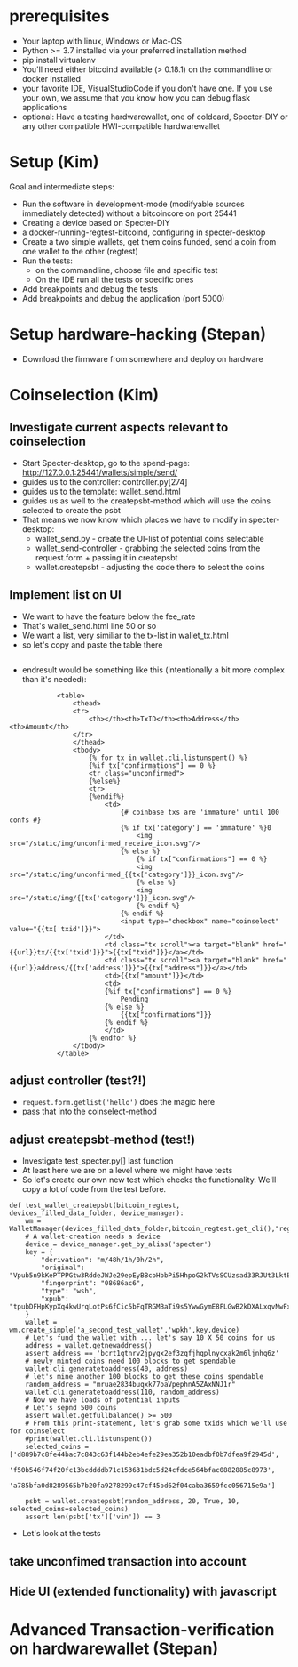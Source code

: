 # prerequisites
* Your laptop with linux, Windows or Mac-OS
* Python >= 3.7 installed via your preferred installation method
* pip install virtualenv
* You'll need either bitcoind available (> 0.18.1) on the commandline or docker installed
* your favorite IDE, VisualStudioCode if you don't have one. If you use your own, we assume that you know how you can debug flask applications
* optional: Have a testing hardwarewallet, one of coldcard, Specter-DIY or any other compatible HWI-compatible hardwarewallet

# Setup (Kim)
Goal and intermediate steps:
* Run the software in development-mode (modifyable sources immediately detected) without a bitcoincore on port 25441
* Creating a device based on Specter-DIY
* a docker-running-regtest-bitcoind, configuring in specter-desktop
* Create a two simple wallets, get them coins funded, send a coin from one wallet to the other (regtest)
* Run the tests:
  * on the commandline, choose file and specific test
  * On the IDE run all the tests or soecific ones
* Add breakpoints and debug the tests
* Add breakpoints and debug the application (port 5000)

# Setup hardware-hacking (Stepan)
* Download the firmware from somewhere and deploy on hardware


# Coinselection (Kim)

## Investigate current aspects relevant to coinselection
* Start Specter-desktop, go to the spend-page: http://127.0.0.1:25441/wallets/simple/send/
* guides us to the controller: controller.py[274]
* guides us to the template: wallet_send.html
* guides us as well to the createpsbt-method which will use the coins selected to create the psbt
* That means we now know which places we have to modify in specter-desktop:
  * wallet_send.py - create the UI-list of potential coins selectable
  * wallet_send-controller - grabbing the selected coins from the request.form + passing it in createpsbt
  * wallet.createpsbt - adjusting the code there to select the coins

## Implement list on UI
* We want to have the feature below the fee_rate
* That's wallet_send.html line 50 or so
* We want a list, very similiar to the tx-list in wallet_tx.html
* so let's copy and paste the table there
```

```
* endresult would be something like this (intentionally a bit more complex than it's needed):

```
			<table>
				<thead>
				<tr>
					<th></th><th>TxID</th><th>Address</th><th>Amount</th>
				</tr>
				</thead>
				<tbody>
					{% for tx in wallet.cli.listunspent() %}
					{%if tx["confirmations"] == 0 %}
					<tr class="unconfirmed">
					{%else%}
					<tr>
					{%endif%}
						<td>
							{# coinbase txs are 'immature' until 100 confs #}
							{% if tx['category'] == 'immature' %}0
								<img src="/static/img/unconfirmed_receive_icon.svg"/>
							{% else %}
								{% if tx["confirmations"] == 0 %}
								<img src="/static/img/unconfirmed_{{tx['category']}}_icon.svg"/>
								{% else %}
								<img src="/static/img/{{tx['category']}}_icon.svg"/>
								{% endif %}
							{% endif %}
							<input type="checkbox" name="coinselect" value="{{tx['txid']}}">
						</td>
						<td class="tx scroll"><a target="blank" href="{{url}}tx/{{tx['txid']}}">{{tx["txid"]}}</a></td>
						<td class="tx scroll"><a target="blank" href="{{url}}address/{{tx['address']}}">{{tx["address"]}}</a></td>
						<td>{{tx["amount"]}}</td>
						<td>
						{%if tx["confirmations"] == 0 %}
							Pending
						{% else %}
							{{tx["confirmations"]}}
						{% endif %}
						</td>
					{% endfor %}
				</tbody>
			</table>

```

## adjust controller (test?!)
* ```request.form.getlist('hello')``` does the magic here
* pass that into the coinselect-method

## adjust createpsbt-method (test!)
* Investigate test_specter.py[] last function
* At least here we are on a level where we might have tests
* So let's create our own new test which checks the functionality. We'll copy a lot of code from the test before.
``` 
def test_wallet_createpsbt(bitcoin_regtest, devices_filled_data_folder, device_manager):
    wm = WalletManager(devices_filled_data_folder,bitcoin_regtest.get_cli(),"regtest")
    # A wallet-creation needs a device
    device = device_manager.get_by_alias('specter')
    key = {
        "derivation": "m/48h/1h/0h/2h",
        "original": "Vpub5n9kKePTPPGtw3RddeJWJe29epEyBBcoHbbPi5HhpoG2kTVsSCUzsad33RJUt3LktEUUPPofcZczuudnwR7ZgkAkT6N2K2Z7wdyjYrVAkXM",
        "fingerprint": "08686ac6",
        "type": "wsh",
        "xpub": "tpubDFHpKypXq4kwUrqLotPs6fCic5bFqTRGMBaTi9s5YwwGymE8FLGwB2kDXALxqvNwFxB1dLWYBmmeFVjmUSdt2AsaQuPmkyPLBKRZW8BGCiL"
    }
    wallet = wm.create_simple('a_second_test_wallet','wpkh',key,device)
    # Let's fund the wallet with ... let's say 10 X 50 coins for us
    address = wallet.getnewaddress()
    assert address == 'bcrt1qtnrv2jpygx2ef3zqfjhqplnycxak2m6ljnhq6z'
    # newly minted coins need 100 blocks to get spendable
    wallet.cli.generatetoaddress(40, address)
    # let's mine another 100 blocks to get these coins spendable
    random_address = "mruae2834buqxk77oaVpephnA5ZAxNNJ1r"
    wallet.cli.generatetoaddress(110, random_address)
    # Now we have loads of potential inputs
    # Let's sepnd 500 coins
    assert wallet.getfullbalance() >= 500
    # From this print-statement, let's grab some txids which we'll use for coinselect
    #print(wallet.cli.listunspent())
    selected_coins = ['d889b7c8fe44bac7c843c63f144b2eb4efe29ea352b10eadbf0b7dfea9f2945d', 
                    'f50b546f74f20fc13bcddddb71c153631bdc5d24cfdce564bfac0882885c8973',
                    'a785bfa0d8289565b7b20fa9278299c47cf45bd62f04caba3659fcc056715e9a']
    
    psbt = wallet.createpsbt(random_address, 20, True, 10, selected_coins=selected_coins)
    assert len(psbt['tx']['vin']) == 3
``` 
* Let's look at the tests


## take unconfimed transaction into account

## Hide UI (extended functionality) with javascript

# Advanced Transaction-verification on hardwarewallet (Stepan)

